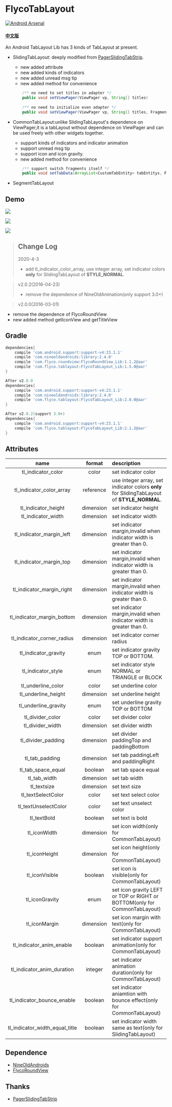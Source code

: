 # FlycoTabLayout
[![Android Arsenal](https://img.shields.io/badge/Android%20Arsenal-FlycoTabLayout-green.svg?style=true)](https://android-arsenal.com/details/1/2756)
#### [中文版](https://github.com/H07000223/FlycoTabLayout/blob/master/README_CN.md)
An Android TabLayout Lib has 3 kinds of TabLayout at present.

* SlidingTabLayout: deeply modified from [PagerSlidingTabStrip](https://github.com/jpardogo/PagerSlidingTabStrip).
    * new added attribute
    * new added kinds of indicators
    * new added unread msg tip
    * new added method for convenience
    
    ```java
        /** no need to set titles in adapter */
        public void setViewPager(ViewPager vp, String[] titles)
        
        /** no need to initialize even adapter */
        public void setViewPager(ViewPager vp, String[] titles, FragmentActivity fa, ArrayList<Fragment> fragments) 
    ```

* CommonTabLayout:unlike SlidingTabLayout's dependence on ViewPager,it is a tabLayout without dependence on ViewPager and 
can be used freely with other widgets together.
    * support kinds of indicators and indicator animation
    * support unread msg tip
    * support icon and icon gravity.
    * new added method for convenience
  
    ```java
        /** support switch fragments itself */
        public void setTabData(ArrayList<CustomTabEntity> tabEntitys, FragmentManager fm, int containerViewId, ArrayList<Fragment> fragments)
    ```

* SegmentTabLayout

## Demo
![](https://github.com/H07000223/FlycoTabLayout/blob/master/preview_1.gif)

![](https://github.com/H07000223/FlycoTabLayout/blob/master/preview_2.gif)

![](https://github.com/H07000223/FlycoTabLayout/blob/master/preview_3.gif)


>## Change Log
>2020-4-3 
>
>* add tl_indicator_color_array, use integer array, set indicator colors **only** for SlidingTabLayout of **STYLE_NORMAL**.

 > v2.0.2(2016-04-23)
 >
 > * remove the dependence of NineOldAnimation(only support 3.0+)

 > v2.0.0(2016-03-01)
   - remove the dependence of FlycoRoundView
   - new added method getIconView and getTitleView



## Gradle

```groovy
dependencies{
    compile 'com.android.support:support-v4:23.1.1'
    compile 'com.nineoldandroids:library:2.4.0'
    compile 'com.flyco.roundview:FlycoRoundView_Lib:1.1.2@aar'
    compile 'com.flyco.tablayout:FlycoTabLayout_Lib:1.5.0@aar'
}

After v2.0.0
dependencies{
    compile 'com.android.support:support-v4:23.1.1'
    compile 'com.nineoldandroids:library:2.4.0'
    compile 'com.flyco.tablayout:FlycoTabLayout_Lib:2.0.0@aar'
}

After v2.0.2(support 3.0+)
dependencies{
    compile 'com.android.support:support-v4:23.1.1'
    compile 'com.flyco.tablayout:FlycoTabLayout_Lib:2.1.2@aar'
}
```

## Attributes

|name|format|description|
|:---:|:---:|:----|
| tl_indicator_color | color |set indicator color|
| tl_indicator_color_array | reference |use integer array, set indicator colors **only** for SlidingTabLayout of **STYLE_NORMAL**.|
| tl_indicator_height | dimension |set indicator height|
| tl_indicator_width | dimension |set indicator width|
| tl_indicator_margin_left | dimension |set indicator margin,invalid when indicator width is greater than 0.|
| tl_indicator_margin_top | dimension |set indicator margin,invalid when indicator width is greater than 0.|
| tl_indicator_margin_right | dimension |set indicator margin,invalid when indicator width is greater than 0.|
| tl_indicator_margin_bottom | dimension |set indicator margin,invalid when indicator width is greater than 0.|
| tl_indicator_corner_radius | dimension |set indicator corner radius|
| tl_indicator_gravity | enum |set indicator gravity TOP or BOTTOM.|
| tl_indicator_style | enum |set indicator style NORMAL or TRIANGLE or BLOCK |
| tl_underline_color | color |set underline color |
| tl_underline_height | dimension |set underline height |
| tl_underline_gravity | enum |set underline gravity TOP or BOTTOM |
| tl_divider_color | color |set divider color |
| tl_divider_width | dimension |set divider width |
| tl_divider_padding |dimension| set divider paddingTop and paddingBottom |
| tl_tab_padding |dimension| set tab paddingLeft and paddingRight |
| tl_tab_space_equal |boolean| set tab space equal|
| tl_tab_width |dimension| set tab width|
| tl_textsize |dimension| set text size|
| tl_textSelectColor |color| set text select color|
| tl_textUnselectColor |color|  set text unselect color|
| tl_textBold |boolean| set text is bold |
| tl_iconWidth |dimension| set icon width(only for CommonTabLayout)|
| tl_iconHeight |dimension|set icon height(only for CommonTabLayout)|
| tl_iconVisible |boolean| set icon is visible(only for CommonTabLayout)|
| tl_iconGravity |enum| set icon gravity LEFT or TOP or RIGHT or BOTTOM(only for CommonTabLayout)|
| tl_iconMargin |dimension| set icon margin with text(only for CommonTabLayout)|
| tl_indicator_anim_enable |boolean| set indicator support animation(only for CommonTabLayout)|
| tl_indicator_anim_duration |integer| set indicator animation duration(only for CommonTabLayout)|
| tl_indicator_bounce_enable |boolean| set indicator aniamtion with bounce effect(only for CommonTabLayout)|
| tl_indicator_width_equal_title |boolean| set indicator width same as text(only for SlidingTabLayout)|

## Dependence
*   [NineOldAndroids](https://github.com/JakeWharton/NineOldAndroids)
*   [FlycoRoundView](https://github.com/H07000223/FlycoRoundView)

## Thanks
*   [PagerSlidingTabStrip](https://github.com/jpardogo/PagerSlidingTabStrip)
